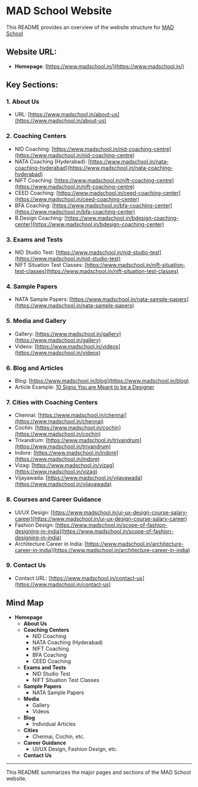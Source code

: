 # MAD School Website 

This README provides an overview of the website structure for [MAD School](https://www.madschool.in/)

## Website URL:
- **Homepage**: [https://www.madschool.in/](https://www.madschool.in/)

## Key Sections:

### 1. About Us
- URL: [https://www.madschool.in/about-us](https://www.madschool.in/about-us)

### 2. Coaching Centers
- NID Coaching: [https://www.madschool.in/nid-coaching-centre](https://www.madschool.in/nid-coaching-centre)
- NATA Coaching (Hyderabad): [https://www.madschool.in/nata-coaching-hyderabad](https://www.madschool.in/nata-coaching-hyderabad)
- NIFT Coaching: [https://www.madschool.in/nift-coaching-centre](https://www.madschool.in/nift-coaching-centre)
- CEED Coaching: [https://www.madschool.in/ceed-coaching-center](https://www.madschool.in/ceed-coaching-center)
- BFA Coaching: [https://www.madschool.in/bfa-coaching-center](https://www.madschool.in/bfa-coaching-center)
- B.Design Coaching: [https://www.madschool.in/bdesign-coaching-center](https://www.madschool.in/bdesign-coaching-center)

### 3. Exams and Tests
- NID Studio Test: [https://www.madschool.in/nid-studio-test](https://www.madschool.in/nid-studio-test)
- NIFT Situation Test Classes: [https://www.madschool.in/nift-situation-test-classes](https://www.madschool.in/nift-situation-test-classes)

### 4. Sample Papers
- NATA Sample Papers: [https://www.madschool.in/nata-sample-papers](https://www.madschool.in/nata-sample-papers)

### 5. Media and Gallery
- Gallery: [https://www.madschool.in/gallery](https://www.madschool.in/gallery)
- Videos: [https://www.madschool.in/videos](https://www.madschool.in/videos)

### 6. Blog and Articles
- Blog: [https://www.madschool.in/blog](https://www.madschool.in/blog)
- Article Example: [10 Signs You are Meant to be a Designer](https://www.madschool.in/10-Signs-You-are-Meant-to-be-a-Designer)

### 7. Cities with Coaching Centers
- Chennai: [https://www.madschool.in/chennai](https://www.madschool.in/chennai)
- Cochin: [https://www.madschool.in/cochin](https://www.madschool.in/cochin)
- Trivandrum: [https://www.madschool.in/trivandrum](https://www.madschool.in/trivandrum)
- Indore: [https://www.madschool.in/indore](https://www.madschool.in/indore)
- Vizag: [https://www.madschool.in/vizag](https://www.madschool.in/vizag)
- Vijayawada: [https://www.madschool.in/vijayawada](https://www.madschool.in/vijayawada)

### 8. Courses and Career Guidance
- UI/UX Design: [https://www.madschool.in/ui-ux-design-course-salary-career](https://www.madschool.in/ui-ux-design-course-salary-career)
- Fashion Design: [https://www.madschool.in/scope-of-fashion-designing-in-india](https://www.madschool.in/scope-of-fashion-designing-in-india)
- Architecture Career in India: [https://www.madschool.in/architecture-career-in-india](https://www.madschool.in/architecture-career-in-india)

### 9. Contact Us
- Contact URL: [https://www.madschool.in/contact-us](https://www.madschool.in/contact-us)

## Mind Map

- **Homepage**
  - **About Us**
  - **Coaching Centers**
    - NID Coaching
    - NATA Coaching (Hyderabad)
    - NIFT Coaching
    - BFA Coaching
    - CEED Coaching
  - **Exams and Tests**
    - NID Studio Test
    - NIFT Situation Test Classes
  - **Sample Papers**
    - NATA Sample Papers
  - **Media**
    - Gallery
    - Videos
  - **Blog**
    - Individual Articles
  - **Cities**
    - Chennai, Cochin, etc.
  - **Career Guidance**
    - UI/UX Design, Fashion Design, etc.
  - **Contact Us**

---

This README summarizes the major pages and sections of the MAD School website. 
